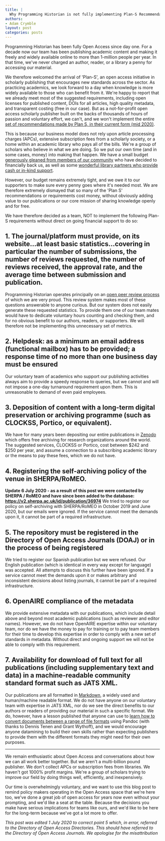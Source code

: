 ```yaml
---
title: |
  Why Programming Historian is not fully implementing Plan-S Recommendations
authors:
- Adam Crymble
layout: post
categories: posts
---
```




Programming Historian has been fully Open Access since day one. For a decade now our team has been publishing academic content and making it freely and widely available online to more than 1-million people per year. In that time, we've never charged an author, reader, or a library a penny for accessing our material.

We therefore welcomed the arrival of 'Plan-S', an open access initiative in scholarly publishing that encourages new standards across the sector. As practicing academics, we look forward to a day when knowledge is more widely available to those who can benefit from it. We're happy to report that we already meet most of the suggested requirements, including open licenses for published content, DOIs for all articles, high quality metadata, and transparent costing (free in our case).
But as a not-for-profit open access scholarly publisher built on the backs of thousands of hours of passion and voluntary effort, we can't, and we won't implement the entire [set of recommendations made by Plan S, in their current form (mid 2020)](https://www.coalition-s.org/addendum-to-the-coalition-s-guidance-on-the-implementation-of-plan-s/principles-and-implementation/).

This is because our business model does not rely upon article processing charges (APCs), extensive subscription fees from a scholarly society, or a home within an academic library who pays all of the bills. We're a group of scholars who believe in what we are doing. So we put our own time (and in some cases, money) into making that happen. We have a small budget [generously gleaned from members of our community](https://www.patreon.com/theprogramminghistorian) who have decided to financially back us, as well as some [wonderful library partners who provide cash or in-kind support](https://programminghistorian.org/en/support-us).

However, our budget remains extremely tight, and we owe it to our supporters to make sure every penny goes where it's needed most. We are therefore extremely dismayed that so many of the 'Plan S' recommendations or requirements cost money, without obviously adding value to our publications or our core mission of sharing knowledge openly and for free.

We have therefore decided as a team, NOT to implement the following Plan-S requirements without direct on going financial support to do so:

## 1. The journal/platform must provide, on its website...at least basic statistics...covering in particular the number of submissions, the number of reviews requested, the number of reviews received, the approval rate, and the average time between submission and publication.

Programming Historian operates principally on an [open peer review process](https://github.com/programminghistorian/ph-submissions) of which we are very proud. This review system makes most of these questions answerable to anyone curious. But our system does not easily generate these requested statistics. To provide them one of our team mates would have to dedicate voluntary hours counting and checking them, and for no obvious benefit to our authors, readers, or supporters. We will therefore not be implementing this unnecessary set of metrics.

## 2. Helpdesk: as a minimum an email address (functional mailbox) has to be provided; a response time of no more than one business day must be ensured

Our voluntary team of academics who support our publishing activities always aim to provide a speedy response to queries, but we cannot and will not impose a one-day turnaround requirement upon them. This is unreasonable to demand of even paid employees.

## 3. Deposition of content with a long-term digital preservation or archiving programme (such as CLOCKSS, Portico, or equivalent).

We have for many years been depositing our entire publications in [Zenodo](https://zenodo.org/record/3525082) which offers free archiving for research organizations around the world. The suggested services, CLOCKSS or Portico, cost between $242 and $250 per year, and assume a connection to a subscribing academic library or the means to pay these fees, which we do not have.

## 4. Registering the self-archiving policy of the venue in SHERPA/RoMEO.

**Update 6 July 2020 - as a result of this post we were contacted by SHERPA / RoMEO and have since been added to the database: https://v2.sherpa.ac.uk/id/publication/36974**
We tried to register our policy on self-archiving with SHERPA/RoMEO in October 2019 and June 2020, but our emails were ignored. If the service cannot meet the demands upon it, it cannot be part of a required infrastructure.

## 5. The repository must be registered in the Directory of Open Access Journals (DOAJ) or in the process of being registered

We tried to register our Spanish publication but we were refused. Our English publication (which is identical in every way except for language) was accepted. All attempts to discuss this further have been ignored. If a service cannot meet the demands upon it or makes arbitrary and inconsistent decisions about listing journals, it cannot be part of a required infrastructure.

## 6. OpenAIRE compliance of the metadata

We provide extensive metadata with our publications, which include detail above and beyond most academic publications (such as reviewer and editor names). However, we do not have OpenAIRE expertise within our voluntary team, nor do we have the money to pay for training or to pay team members for their time to develop this expertise in order to comply with a new set of standards in metadata. Without direct and ongoing support we will not be able to comply with this requirement.

## 7. Availability for download of full text for all publications (including supplementary text and data) in a machine-readable community standard format such as JATS XML.

Our publications are all formatted in [Markdown](https://en.wikipedia.org/wiki/Markdown), a widely used and human/machine readable format. We do not have anyone on our voluntary team with expertise in JATS XML, nor do we see the direct benefits to our authors or readers of providing our material in such a specific format. We do, however, have a lesson published that anyone can use to [learn how to convert documents between a range of file formats](https://programminghistorian.org/en/lessons/sustainable-authorship-in-plain-text-using-pandoc-and-markdown) using Pandoc (with thanks to Dennis Tenen and Grant Wythoff), and we would encourage anyone datamining to build their own skills rather than expecting publishers to provide them with the different formats they might need for their own purposes.

---

We remain enthusiastic about Open Access and conversations about how we can all work better together. But we aren't a multi-billion pound publisher. We don't collect APCs or subscription fees from libraries. We haven't got 1000% profit margins. We're a group of scholars trying to improve our field by doing things well, efficiently, and inexpensively.

Our time is overwhelmingly voluntary, and we want to use this blog post to remind policy makers operating in the Open Access space that we're here too, we've done a great job of open access for years now even without your prompting, and we'd like a seat at the table. Because the decisions you make have serious implications for teams like ours, and we'd like to be here for the long-term because we've got a lot more to offer.

*This post was edited 1 July 2020 to correct point 5 which, in error, referred to the Directory of Open Access Directories. This should have referred to the Directory of Open Access Journals. We apologise for the misattribution*
